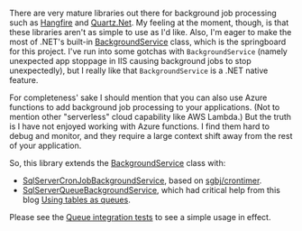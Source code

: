 There are very mature libraries out there for background job processing such as [Hangfire](https://www.hangfire.io/) and [Quartz.Net](https://www.quartz-scheduler.net/). My feeling at the moment, though, is that these libraries aren't as simple to use as I'd like. Also, I'm eager to make the most of .NET's built-in [BackgroundService](https://learn.microsoft.com/en-us/aspnet/core/fundamentals/host/hosted-services?view=aspnetcore-7.0&tabs=visual-studio#backgroundservice-base-class) class, which is the springboard for this project. I've run into some gotchas with `BackgroundService` (namely unexpected app stoppage in IIS causing background jobs to stop unexpectedly), but I really like that `BackgroundService` is a .NET native feature.

For completeness' sake I should mention that you can also use Azure functions to add background job processing to your applications. (Not to mention other "serverless" cloud capability like AWS Lambda.) But the truth is I have not enjoyed working with Azure functions. I find them hard to debug and monitor, and they require a large context shift away from the rest of your application.

So, this library extends the [BackgroundService](https://learn.microsoft.com/en-us/aspnet/core/fundamentals/host/hosted-services?view=aspnetcore-7.0&tabs=visual-studio#backgroundservice-base-class) class with:

- [SqlServerCronJobBackgroundService](https://github.com/adamfoneil/BackgroundService.Extensions/blob/master/BackgroundService.Extensions/SqlServerCronJobBackgroundService.cs), based on [sgbj/crontimer](https://github.com/sgbj/crontimer).
- [SqlServerQueueBackgroundService](https://github.com/adamfoneil/BackgroundService.Extensions/blob/master/BackgroundService.Extensions/SqlServerQueueBackgroundService.cs), which had critical help from this blog [Using tables as queues](http://rusanu.com/2010/03/26/using-tables-as-queues/).

Please see the [Queue integration tests](https://github.com/adamfoneil/BackgroundService.Extensions/blob/master/Testing/QueueIntegration.cs) to see a simple usage in effect.

